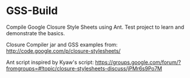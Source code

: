 GSS-Build
=========

Compile Google Closure Style Sheets using Ant.
Test project to learn and demonstrate the basics.

Closure Compiler jar and GSS examples from:
http://code.google.com/p/closure-stylesheets/

Ant script inspired by Kyaw's script:
https://groups.google.com/forum/?fromgroups=#!topic/closure-stylesheets-discuss/jPMr6s9Po7M